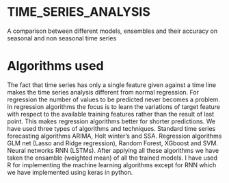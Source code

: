 # TIME_SERIES_ANALYSIS
A comparison between different models, ensembles and their accuracy on seasonal and non seasonal time series 

# Algorithms used
The fact that time series has only a single feature given against a time line makes the time series analysis different from normal regression. For regression the number of values to be predicted never becomes a problem. In regression algorithms the focus is to learn the variations of target feature with respect to the available training features rather than the result of last point. This makes regression algorithms better for shorter predictions. We have used three types of algorithms and techniques. Standard time series forecasting algorithms ARIMA, Holt winter’s and SSA. Regression algorithms GLM net (Lasso and Ridge regression), Random Forest, XGboost and SVM. Neural networks RNN (LSTMs). After applying all these algorithms we have taken the ensamble (weighted mean) of all the trained models.
I have used R for implementing the machine learning algorithms except for RNN which we have implemented using keras in python.
